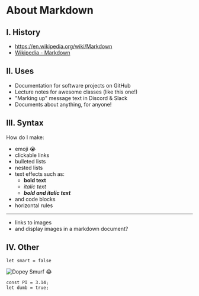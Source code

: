 # **About Markdown**

## I. History
- https://en.wikipedia.org/wiki/Markdown
- [Wikipedia - Markdown](https://en.wikipedia.org/wiki/Markdown)

## II. Uses
- Documentation for software projects on GitHub
- Lecture notes for awesome classes (like this one!)
- "Marking up" message text in Discord & Slack
- Documents about anything, for anyone!

## III. Syntax
How do I make:
- emoji :sob: 
- clickable links
- bulleted lists
- nested lists
- text effects such as:
	- **bold text**
	- *italic text*
	- ***bold and italic text***
- and code blocks
- horizontal rules
---
- links to images
- and display images in a markdown document?

## IV. Other
`let smart = false`

![Dopey Smurf](https://vignette.wikia.nocookie.net/smurfs/images/0/0d/Dopey4.JPG/revision/latest/scale-to-width-down/240?cb=20180929070848)
:joy:
```
const PI = 3.14;
let dumb = true;
```


